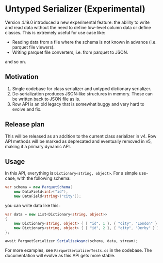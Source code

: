 # Untyped Serializer (Experimental)

Version 4.19.0 introduced a new experimental feature: the ability to write and read data without the need to define low-level column data or define classes. This is extremely useful for use case like:

- Reading data from a file where the schema is not known in advance (i.e. parquet file viewers).
- Writing parquet file converters, i.e. from parquet to JSON.

and so on.

## Motivation
1. Single codebase for class serializer and untyped dictionary serializer.
2. De-serialization produces JSON-like structures in memory. These can be written back to JSON file as is.
3. Row API is an old legacy that is somewhat buggy and very hard to evolve and fix.

## Release plan
This will be released as an addition to the current class serializer in v4. Row API methods will be marked as deprecated and eventually removed in v5, making it a primary dynamic API.

## Usage

In this API, everything is `Dictionary<string, object>`. For a simple use-case, with the following schema:

```C#
var schema = new ParquetSchema(
    new DataField<int>("id"),
    new DataField<string>("city"));
```

you can write data like this:

```C#
var data = new List<Dictionary<string, object>>
{
    new Dictionary<string, object> { { "id", 1 }, { "city", "London" } },
    new Dictionary<string, object> { { "id", 2 }, { "city", "Derby" } }
};

await ParquetSerializer.SerializeAsync(schema, data, stream);
```

For more examples, see `ParquetSerializerTests.cs` in the codebase. The documentation will evolve as this API gets more stable.
